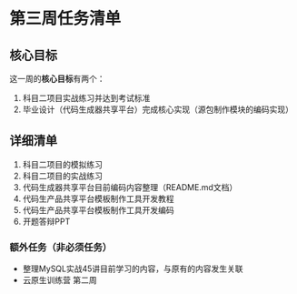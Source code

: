 # 第三周任务清单
## 核心目标
这一周的**核心目标**有两个：
1. 科目二项目实战练习并达到考试标准
2. 毕业设计（代码生成器共享平台）完成核心实现（源包制作模块的编码实现）
## 详细清单
1. 科目二项目的模拟练习
2. 科目二项目的实战练习
3. 代码生成器共享平台目前编码内容整理（README.md文档）
4. 代码生产品共享平台模板制作工具开发教程
5. 代码生产品共享平台模板制作工具开发编码
6. 开题答辩PPT
### 额外任务（非必须任务）
- 整理MySQL实战45讲目前学习的内容，与原有的内容发生关联
-  云原生训练营 第二周



